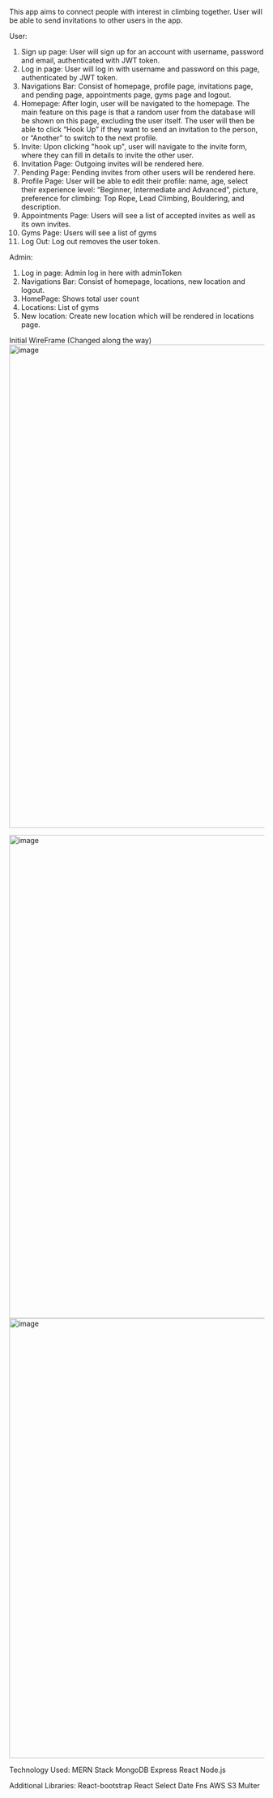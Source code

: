 This app aims to connect people with interest in climbing together. User will be able to send invitations to other users in the app.  

User: 
1. Sign up page: User will sign up for an account with username, password and email, authenticated with JWT token.
2. Log in page: User will log in with username and password on this page, authenticated by JWT token.
3. Navigations Bar: Consist of homepage, profile page, invitations page, and pending page, appointments page, gyms page and logout.
4. Homepage: After login, user will be navigated to the homepage. The main feature on this page is that a random user from the database will be shown on this page, excluding the user itself. The user will then be able to click “Hook Up” if they want to send an invitation to the person, or “Another” to switch to the next profile. 
5. Invite: Upon clicking "hook up", user will navigate to the invite form, where they can fill in details to invite the other user.
6. Invitation Page: Outgoing invites will be rendered here.
7. Pending Page: Pending invites from other users will be rendered here.
8. Profile Page: User will be able to edit their profile: name, age, select their experience level: “Beginner, Intermediate and Advanced”, picture, preference for climbing: Top Rope, Lead Climbing, Bouldering, and description.
9. Appointments Page: Users will see a list of accepted invites as well as its own invites.
10. Gyms Page: Users will see a list of gyms
11. Log Out: Log out removes the user token.

Admin:
1. Log in page: Admin log in here with adminToken
2. Navigations Bar: Consist of homepage, locations, new location and logout.
3. HomePage: Shows total user count
4. Locations: List of gyms
5. New location: Create new location which will be rendered in locations page.

Initial WireFrame (Changed along the way)
<img width="953" alt="image" src="https://github.com/user-attachments/assets/ea620bb3-3fd5-4f99-aced-c2f7da3201a5">

<img width="953" alt="image" src="https://github.com/user-attachments/assets/e7af1dba-ecbf-4a62-b1e4-4ddea6bf617b">

<img width="868" alt="image" src="https://github.com/user-attachments/assets/9d1db6e2-9b3b-4b7d-930d-61c3c7eb01bb">

Technology Used:
MERN Stack
MongoDB
Express
React
Node.js

Additional Libraries:
React-bootstrap
React Select
Date Fns
AWS S3
Multer
